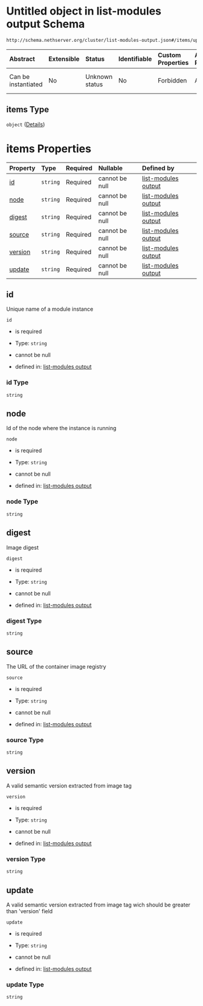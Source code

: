 # Untitled object in list-modules output Schema

```txt
http://schema.nethserver.org/cluster/list-modules-output.json#/items/updates/items
```



| Abstract            | Extensible | Status         | Identifiable | Custom Properties | Additional Properties | Access Restrictions | Defined In                                                                            |
| :------------------ | :--------- | :------------- | :----------- | :---------------- | :-------------------- | :------------------ | :------------------------------------------------------------------------------------ |
| Can be instantiated | No         | Unknown status | No           | Forbidden         | Allowed               | none                | [list-modules-output.json\*](cluster/list-modules-output.json "open original schema") |

## items Type

`object` ([Details](list-modules-output-items-updates-items.md))

# items Properties

| Property            | Type     | Required | Nullable       | Defined by                                                                                                                                                                                   |
| :------------------ | :------- | :------- | :------------- | :------------------------------------------------------------------------------------------------------------------------------------------------------------------------------------------- |
| [id](#id)           | `string` | Required | cannot be null | [list-modules output](list-modules-output-items-updates-items-properties-id.md "http://schema.nethserver.org/cluster/list-modules-output.json#/items/updates/items/properties/id")           |
| [node](#node)       | `string` | Required | cannot be null | [list-modules output](list-modules-output-items-updates-items-properties-node.md "http://schema.nethserver.org/cluster/list-modules-output.json#/items/updates/items/properties/node")       |
| [digest](#digest)   | `string` | Required | cannot be null | [list-modules output](list-modules-output-items-updates-items-properties-digest.md "http://schema.nethserver.org/cluster/list-modules-output.json#/items/updates/items/properties/digest")   |
| [source](#source)   | `string` | Required | cannot be null | [list-modules output](list-modules-output-items-updates-items-properties-source.md "http://schema.nethserver.org/cluster/list-modules-output.json#/items/updates/items/properties/source")   |
| [version](#version) | `string` | Required | cannot be null | [list-modules output](list-modules-output-items-updates-items-properties-version.md "http://schema.nethserver.org/cluster/list-modules-output.json#/items/updates/items/properties/version") |
| [update](#update)   | `string` | Required | cannot be null | [list-modules output](list-modules-output-items-updates-items-properties-update.md "http://schema.nethserver.org/cluster/list-modules-output.json#/items/updates/items/properties/update")   |

## id

Unique name of a module instance

`id`

* is required

* Type: `string`

* cannot be null

* defined in: [list-modules output](list-modules-output-items-updates-items-properties-id.md "http://schema.nethserver.org/cluster/list-modules-output.json#/items/updates/items/properties/id")

### id Type

`string`

## node

Id of the node where the instance is running

`node`

* is required

* Type: `string`

* cannot be null

* defined in: [list-modules output](list-modules-output-items-updates-items-properties-node.md "http://schema.nethserver.org/cluster/list-modules-output.json#/items/updates/items/properties/node")

### node Type

`string`

## digest

Image digest

`digest`

* is required

* Type: `string`

* cannot be null

* defined in: [list-modules output](list-modules-output-items-updates-items-properties-digest.md "http://schema.nethserver.org/cluster/list-modules-output.json#/items/updates/items/properties/digest")

### digest Type

`string`

## source

The URL of the container image registry

`source`

* is required

* Type: `string`

* cannot be null

* defined in: [list-modules output](list-modules-output-items-updates-items-properties-source.md "http://schema.nethserver.org/cluster/list-modules-output.json#/items/updates/items/properties/source")

### source Type

`string`

## version

A valid semantic version extracted from image tag

`version`

* is required

* Type: `string`

* cannot be null

* defined in: [list-modules output](list-modules-output-items-updates-items-properties-version.md "http://schema.nethserver.org/cluster/list-modules-output.json#/items/updates/items/properties/version")

### version Type

`string`

## update

A valid semantic version extracted from image tag wich should be greater than 'version' field

`update`

* is required

* Type: `string`

* cannot be null

* defined in: [list-modules output](list-modules-output-items-updates-items-properties-update.md "http://schema.nethserver.org/cluster/list-modules-output.json#/items/updates/items/properties/update")

### update Type

`string`
